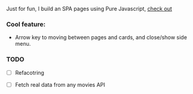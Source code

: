 Just for fun, I build an SPA pages using Pure Javascript, [check out](https://pedantic-hugle-27b39f.netlify.app/)

### Cool feature:
- Arrow key to moving between pages and cards, and close/show side menu.


### TODO
- [ ] Refacotring
- [ ] Fetch real data from any movies API



